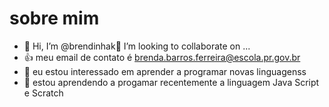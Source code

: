 # sobre mim
- 👋 Hi, I’m @brendinhak💞️ I’m looking to collaborate on ...
- :+1: meu email de contato é brenda.barros.ferreira@escola.pr.gov.br
- 👀 eu estou interessado em aprender a programar novas linguagenss
- 🌱 estou aprendendo a progamar recentemente a linguagem Java Script e Scratch
